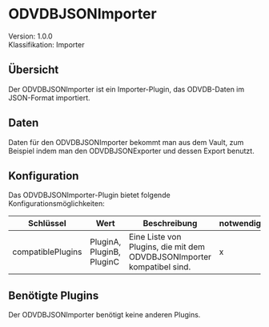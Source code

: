 # ODVDBJSONImporter
Version: 1.0.0  
Klassifikation: Importer

Übersicht
-----
Der ODVDBJSONImporter ist ein Importer-Plugin, das ODVDB-Daten im JSON-Format importiert.

Daten
-----
Daten für den ODVDBJSONImporter bekommt man aus dem Vault, zum Beispiel indem man den ODVDBJSONExporter und dessen Export benutzt. 

Konfiguration
-----
Das ODVDBJSONImporter-Plugin bietet folgende Konfigurationsmöglichkeiten:

| Schlüssel  | Wert | Beschreibung | notwendig |
| ------------- | ------------- |  ------------- | ------------- |
| compatiblePlugins | PluginA, PluginB, PluginC | Eine Liste von Plugins, die mit dem ODVDBJSONImporter kompatibel sind. | x

Benötigte Plugins
-----
Der ODVDBJSONImporter benötigt keine anderen Plugins.